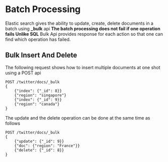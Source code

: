 # Batch Processing

 Elastic search gives the ability to update, create, delete documents in a batch using **_bulk** api
 **The batch processing does not fail if one operation fails Unlike SQL**
 Bulk Api provides response for each action so that one can find which operation has failed.

## Bulk Insert And Delete
 The following request shows how to insert multiple documents at one shot using a POST api

 ```
 POST /twitter/docs/_bulk
 {
     {"index": {"_id": 8}}
     {"region": "singapore"} 
     {"index": {"_id": 9}}
     {"region": "canada"}
 }
 ```

 The update and the delete operation can be done at the same time as follows

 ```
 POST /twitter/docs/_bulk
 {
     {"update": {"_id": 9}}
     {"doc": {"region": "France"}}
     {"delete": {"_id": 8}}
 }
```